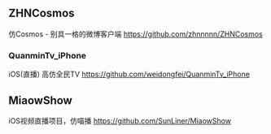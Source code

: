 
## ZHNCosmos
仿Cosmos - 别具一格的微博客户端
https://github.com/zhnnnnn/ZHNCosmos

### QuanminTv_iPhone
iOS(直播) 高仿全民TV
https://github.com/weidongfei/QuanminTv_iPhone

## MiaowShow
iOS视频直播项目，仿喵播
https://github.com/SunLiner/MiaowShow

